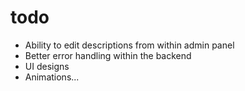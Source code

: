 # todo
- Ability to edit descriptions from within admin panel
- Better error handling within the backend
- UI designs
- Animations...
